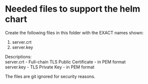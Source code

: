 # Needed files to support the helm chart
Create the following files in this folder with the EXACT names shown:
1. server.crt
2. server.key

Descriptions:   
server.crt - Full-chain TLS Public Certificate - in PEM format   
server.key - TLS Private Key - in PEM format

The files are git ignored for security reasons.
